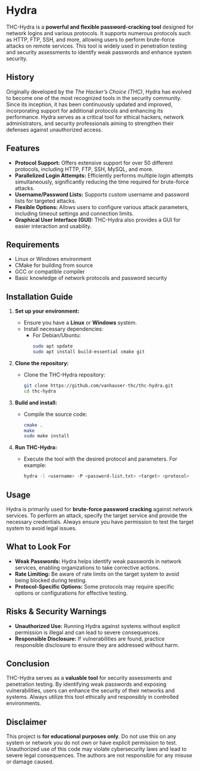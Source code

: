 # Hydra

THC-Hydra is a **powerful and flexible password-cracking tool** designed for network logins and various protocols. It supports numerous protocols such as HTTP, FTP, SSH, and more, allowing users to perform brute-force attacks on remote services. This tool is widely used in penetration testing and security assessments to identify weak passwords and enhance system security.

## History
Originally developed by the *The Hacker’s Choice (THC)*, Hydra has evolved to become one of the most recognized tools in the security community. Since its inception, it has been continuously updated and improved, incorporating support for additional protocols and enhancing its performance. Hydra serves as a critical tool for ethical hackers, network administrators, and security professionals aiming to strengthen their defenses against unauthorized access.

## Features
- **Protocol Support:** Offers extensive support for over 50 different protocols, including HTTP, FTP, SSH, MySQL, and more.
- **Parallelized Login Attempts:** Efficiently performs multiple login attempts simultaneously, significantly reducing the time required for brute-force attacks.
- **Username/Password Lists:** Supports custom username and password lists for targeted attacks.
- **Flexible Options:** Allows users to configure various attack parameters, including timeout settings and connection limits.
- **Graphical User Interface (GUI):** THC-Hydra also provides a GUI for easier interaction and usability.

## Requirements
- Linux or Windows environment
- CMake for building from source
- GCC or compatible compiler
- Basic knowledge of network protocols and password security

## Installation Guide

1. **Set up your environment:**
   - Ensure you have a **Linux** or **Windows** system.
   - Install necessary dependencies:
     - For Debian/Ubuntu:
       ```bash
       sudo apt update
       sudo apt install build-essential cmake git
       ```

2. **Clone the repository:**
   - Clone the THC-Hydra repository:
     ```bash
     git clone https://github.com/vanhauser-thc/thc-hydra.git
     cd thc-hydra
     ```

3. **Build and install:**
   - Compile the source code:
     ```bash
     cmake .
     make
     sudo make install
     ```

4. **Run THC-Hydra:**
   - Execute the tool with the desired protocol and parameters. For example:
     ```bash
     hydra -l <username> -P <password-list.txt> <target> <protocol>
     ```

## Usage
Hydra is primarily used for **brute-force password cracking** against network services. To perform an attack, specify the target service and provide the necessary credentials. Always ensure you have permission to test the target system to avoid legal issues.

## What to Look For
- **Weak Passwords:** Hydra helps identify weak passwords in network services, enabling organizations to take corrective actions.
- **Rate Limiting:** Be aware of rate limits on the target system to avoid being blocked during testing.
- **Protocol-Specific Options:** Some protocols may require specific options or configurations for effective testing.

## Risks & Security Warnings
- **Unauthorized Use:** Running Hydra against systems without explicit permission is illegal and can lead to severe consequences.
- **Responsible Disclosure:** If vulnerabilities are found, practice responsible disclosure to ensure they are addressed without harm.

## Conclusion
THC-Hydra serves as a **valuable tool** for security assessments and penetration testing. By identifying weak passwords and exposing vulnerabilities, users can enhance the security of their networks and systems. Always utilize this tool ethically and responsibly in controlled environments.

## Disclaimer
This project is **for educational purposes only**. Do not use this on any system or network you do not own or have explicit permission to test. Unauthorized use of this code may violate cybersecurity laws and lead to severe legal consequences. The authors are not responsible for any misuse or damage caused.

